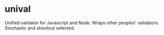unival
======

Unified validator for Javascript and Node.  Wraps other peoples' validators.  Stochastic and shootout selected.
